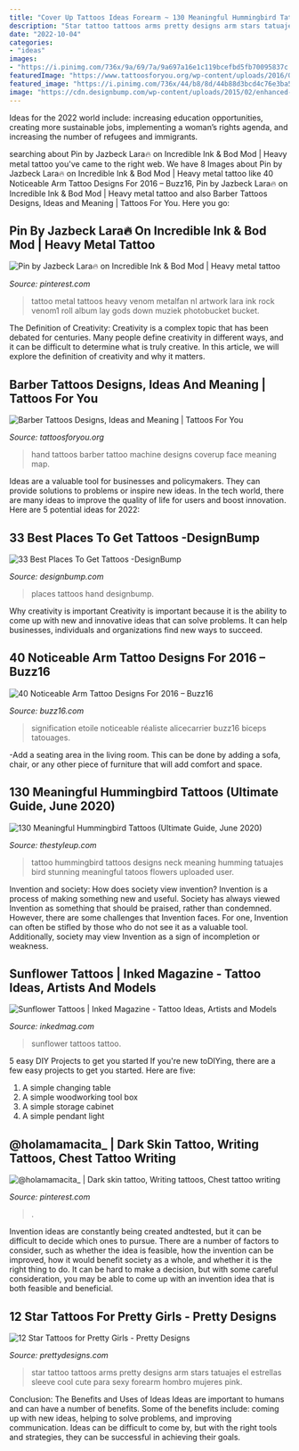 ```yaml
---
title: "Cover Up Tattoos Ideas Forearm ~ 130 Meaningful Hummingbird Tattoos (ultimate Guide, June 2020)"
description: "Star tattoo tattoos arms pretty designs arm stars tatuajes el estrellas sleeve cool cute para sexy forearm hombro mujeres pink"
date: "2022-10-04"
categories:
- "ideas"
images:
- "https://i.pinimg.com/736x/9a/69/7a/9a697a16e1c119bcefbd5fb70095837c.jpg"
featuredImage: "https://www.tattoosforyou.org/wp-content/uploads/2016/03/Barber-Tattoos-on-Hand.jpg"
featured_image: "https://i.pinimg.com/736x/44/b8/8d/44b88d3bcd4c76e3ba5755008b3073d5--venom-tattoo-metal-tattoo.jpg"
image: "https://cdn.designbump.com/wp-content/uploads/2015/02/enhanced-buzz-30136-1393389869-16.jpg"
---
```



Ideas for the 2022 world include: increasing education opportunities, creating more sustainable jobs, implementing a woman’s rights agenda, and increasing the number of refugees and immigrants.

	

		
searching about Pin by ️Jazbeck Lara🔥 on Incredible Ink &amp; Bod Mod | Heavy metal tattoo you've came to the right web. We have 8 Images about Pin by ️Jazbeck Lara🔥 on Incredible Ink &amp; Bod Mod | Heavy metal tattoo like 40 Noticeable Arm Tattoo Designs For 2016 – Buzz16, Pin by ️Jazbeck Lara🔥 on Incredible Ink &amp; Bod Mod | Heavy metal tattoo and also Barber Tattoos Designs, Ideas and Meaning | Tattoos For You. Here you go:
		
    
## Pin By ️Jazbeck Lara🔥 On Incredible Ink &amp; Bod Mod | Heavy Metal Tattoo

<img loading=lazy src="https://i.pinimg.com/736x/44/b8/8d/44b88d3bcd4c76e3ba5755008b3073d5--venom-tattoo-metal-tattoo.jpg" onerror="this.onerror=null;this.src='https://tse4.mm.bing.net/th?id=OIP.triMJ_JniwKyKQ6X23K9tAHaLJ&amp;pid=15.1';" alt="Pin by ️Jazbeck Lara🔥 on Incredible Ink &amp; Bod Mod | Heavy metal tattoo">

_Source: pinterest.com_

>tattoo metal tattoos heavy venom metalfan nl artwork lara ink rock venom1 roll album lay gods down muziek photobucket bucket. 

	

The Definition of Creativity:
Creativity is a complex topic that has been debated for centuries. Many people define creativity in different ways, and it can be difficult to determine what is truly creative. In this article, we will explore the definition of creativity and why it matters.

    
## Barber Tattoos Designs, Ideas And Meaning | Tattoos For You

<img loading=lazy src="https://www.tattoosforyou.org/wp-content/uploads/2016/03/Barber-Tattoos-on-Hand.jpg" onerror="this.onerror=null;this.src='https://tse2.mm.bing.net/th?id=OIP.N5yipWncT-sf5uIiXg6pugHaLH&amp;pid=15.1';" alt="Barber Tattoos Designs, Ideas and Meaning | Tattoos For You">

_Source: tattoosforyou.org_

>hand tattoos barber tattoo machine designs coverup face meaning map. 

	

Ideas are a valuable tool for businesses and policymakers. They can provide solutions to problems or inspire new ideas. In the tech world, there are many ideas to improve the quality of life for users and boost innovation. Here are 5 potential ideas for 2022: 

    
## 33 Best Places To Get Tattoos -DesignBump

<img loading=lazy src="https://cdn.designbump.com/wp-content/uploads/2015/02/enhanced-buzz-30136-1393389869-16.jpg" onerror="this.onerror=null;this.src='https://tse3.mm.bing.net/th?id=OIP.Mfu0nAmG41_h4eO_HYlt1wHaLG&amp;pid=15.1';" alt="33 Best Places To Get Tattoos -DesignBump">

_Source: designbump.com_

>places tattoos hand designbump. 

	

Why creativity is important
Creativity is important because it is the ability to come up with new and innovative ideas that can solve problems. It can help businesses, individuals and organizations find new ways to succeed.

    
## 40 Noticeable Arm Tattoo Designs For 2016 – Buzz16

<img loading=lazy src="https://buzz16.com/wp-content/uploads/2016/01/Noticable-Arm-Tattoo-Designs-For-2016-19.jpg" onerror="this.onerror=null;this.src='https://tse3.mm.bing.net/th?id=OIP.hmSU1lphfJxBHw0GMR8hHQHaLH&amp;pid=15.1';" alt="40 Noticeable Arm Tattoo Designs For 2016 – Buzz16">

_Source: buzz16.com_

>signification etoile noticeable réaliste alicecarrier buzz16 biceps tatouages. 

	

-Add a seating area in the living room. This can be done by adding a sofa, chair, or any other piece of furniture that will add comfort and space.

    
## 130 Meaningful Hummingbird Tattoos (Ultimate Guide, June 2020)

<img loading=lazy src="https://thestyleup.com/wp-content/uploads/2015/03/HUMMINGBIRD-TATTOO-DESIGNS-19.jpg" onerror="this.onerror=null;this.src='https://tse2.mm.bing.net/th?id=OIP.uRgyavVoKxP6NzzAo6KXNQHaHA&amp;pid=15.1';" alt="130 Meaningful Hummingbird Tattoos (Ultimate Guide, June 2020)">

_Source: thestyleup.com_

>tattoo hummingbird tattoos designs neck meaning humming tatuajes bird stunning meaningful tatoos flowers uploaded user. 

	

Invention and society: How does society view invention?
Invention is a process of making something new and useful. Society has always viewed Invention as something that should be praised, rather than condemned. However, there are some challenges that Invention faces. For one, Invention can often be stifled by those who do not see it as a valuable tool. Additionally, society may view Invention as a sign of incompletion or weakness.

    
## Sunflower Tattoos | Inked Magazine - Tattoo Ideas, Artists And Models

<img loading=lazy src="https://www.inkedmag.com/.image/t_share/MTU5MDMyNTY3MDA1MDYyOTM2/fe9d99c4197c232174844df1b84e69c2.jpg" onerror="this.onerror=null;this.src='https://tse1.mm.bing.net/th?id=OIP.kUD4OmaXf_Pv7DiUQ5d0YgHaLM&amp;pid=15.1';" alt="Sunflower Tattoos | Inked Magazine - Tattoo Ideas, Artists and Models">

_Source: inkedmag.com_

>sunflower tattoos tattoo. 

	

5 easy DIY Projects to get you started
If you're new toDIYing, there are a few easy projects to get you started. Here are five: 
1. A simple changing table 
2. A simple woodworking tool box 
3. A simple storage cabinet 
4. A simple pendant light 

    
## @holamamacita_ | Dark Skin Tattoo, Writing Tattoos, Chest Tattoo Writing

<img loading=lazy src="https://i.pinimg.com/736x/9a/69/7a/9a697a16e1c119bcefbd5fb70095837c.jpg" onerror="this.onerror=null;this.src='https://tse1.mm.bing.net/th?id=OIP.VNDySsC7pxGnKfzPkdV7hQHaKQ&amp;pid=15.1';" alt="@holamamacita_ | Dark skin tattoo, Writing tattoos, Chest tattoo writing">

_Source: pinterest.com_

>. 

	

Invention ideas are constantly being created andtested, but it can be difficult to decide which ones to pursue. There are a number of factors to consider, such as whether the idea is feasible, how the invention can be improved, how it would benefit society as a whole, and whether it is the right thing to do. It can be hard to make a decision, but with some careful consideration, you may be able to come up with an invention idea that is both feasible and beneficial.

    
## 12 Star Tattoos For Pretty Girls - Pretty Designs

<img loading=lazy src="http://www.prettydesigns.com/wp-content/uploads/2014/12/Star-Tattoo-on-Arms.jpg" onerror="this.onerror=null;this.src='https://tse4.mm.bing.net/th?id=OIP.u83yNokE4H2NiIDBwWvhjAHaJ4&amp;pid=15.1';" alt="12 Star Tattoos for Pretty Girls - Pretty Designs">

_Source: prettydesigns.com_

>star tattoo tattoos arms pretty designs arm stars tatuajes el estrellas sleeve cool cute para sexy forearm hombro mujeres pink. 

	

Conclusion: The Benefits and Uses of Ideas
Ideas are important to humans and can have a number of benefits. Some of the benefits include: coming up with new ideas, helping to solve problems, and improving communication. Ideas can be difficult to come by, but with the right tools and strategies, they can be successful in achieving their goals.

